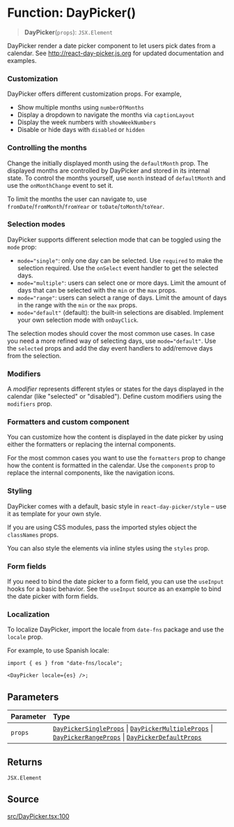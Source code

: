 # Function: DayPicker()

> **DayPicker**(`props`): `JSX.Element`

DayPicker render a date picker component to let users pick dates from a
calendar. See http://react-day-picker.js.org for updated documentation and
examples.

### Customization

DayPicker offers different customization props. For example,

- Show multiple months using `numberOfMonths`
- Display a dropdown to navigate the months via `captionLayout`
- Display the week numbers with `showWeekNumbers`
- Disable or hide days with `disabled` or `hidden`

### Controlling the months

Change the initially displayed month using the `defaultMonth` prop. The
displayed months are controlled by DayPicker and stored in its internal
state. To control the months yourself, use `month` instead of `defaultMonth`
and use the `onMonthChange` event to set it.

To limit the months the user can navigate to, use
`fromDate`/`fromMonth`/`fromYear` or `toDate`/`toMonth`/`toYear`.

### Selection modes

DayPicker supports different selection mode that can be toggled using the
`mode` prop:

- `mode="single"`: only one day can be selected. Use `required` to make the
  selection required. Use the `onSelect` event handler to get the selected
  days.
- `mode="multiple"`: users can select one or more days. Limit the amount of
  days that can be selected with the `min` or the `max` props.
- `mode="range"`: users can select a range of days. Limit the amount of days in
  the range with the `min` or the `max` props.
- `mode="default"` (default): the built-in selections are disabled. Implement
  your own selection mode with `onDayClick`.

The selection modes should cover the most common use cases. In case you need
a more refined way of selecting days, use `mode="default"`. Use the
`selected` props and add the day event handlers to add/remove days from the
selection.

### Modifiers

A _modifier_ represents different styles or states for the days displayed in
the calendar (like "selected" or "disabled"). Define custom modifiers using
the `modifiers` prop.

### Formatters and custom component

You can customize how the content is displayed in the date picker by using
either the formatters or replacing the internal components.

For the most common cases you want to use the `formatters` prop to change how
the content is formatted in the calendar. Use the `components` prop to
replace the internal components, like the navigation icons.

### Styling

DayPicker comes with a default, basic style in `react-day-picker/style` – use
it as template for your own style.

If you are using CSS modules, pass the imported styles object the
`classNames` props.

You can also style the elements via inline styles using the `styles` prop.

### Form fields

If you need to bind the date picker to a form field, you can use the
`useInput` hooks for a basic behavior. See the `useInput` source as an
example to bind the date picker with form fields.

### Localization

To localize DayPicker, import the locale from `date-fns` package and use the
`locale` prop.

For example, to use Spanish locale:

    import { es } from "date-fns/locale";

    <DayPicker locale={es} />;

## Parameters

| Parameter | Type |
| :------ | :------ |
| `props` | [`DayPickerSingleProps`](../interfaces/DayPickerSingleProps.md) \| [`DayPickerMultipleProps`](../interfaces/DayPickerMultipleProps.md) \| [`DayPickerRangeProps`](../interfaces/DayPickerRangeProps.md) \| [`DayPickerDefaultProps`](../interfaces/DayPickerDefaultProps.md) |

## Returns

`JSX.Element`

## Source

[src/DayPicker.tsx:100](https://github.com/gpbl/react-day-picker/blob/a604fd23887c832117da414a9c63b1b84efb97d9/src/DayPicker.tsx#L100)
